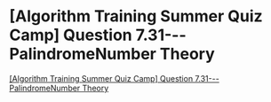 # [Algorithm Training  Summer Quiz Camp] Question 7.31---PalindromeNumber Theory
[[Algorithm Training  Summer Quiz Camp] Question 7.31---PalindromeNumber Theory](https://aiwithcloud.com/2022/09/16/algorithm_training__summer_quiz_camp_question_7-31___palindromenumber_theory/)